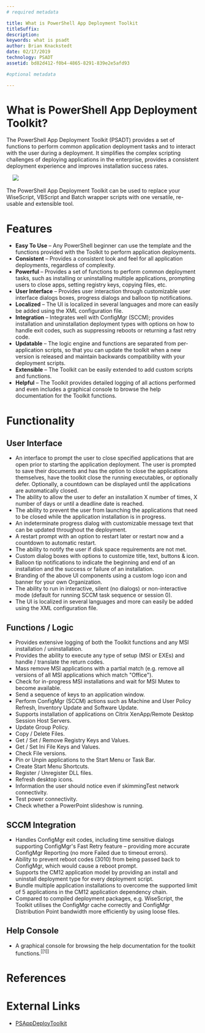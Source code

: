 ```yaml
---
# required metadata

title: What is PowerShell App Deployment Toolkit
titleSuffix: 
description: 
keywords: what is psadt
author: Brian Knackstedt
date: 02/17/2019
technology: PSADT
assetid: bd82d412-f0b4-4865-8291-839e2e5afd93

#optional metadata

---
```

What is PowerShell App Deployment Toolkit?
===

The PowerShell App Deployment Toolkit (PSADT) provides a set of functions to perform common application deployment tasks and to interact with the user during a deployment. It simplifies the complex scripting challenges of deploying applications in the enterprise, provides a consistent deployment experience and improves installation success rates.

&nbsp;&nbsp;&nbsp;&nbsp;![](https://psappdeploytoolkit.com/img/welcomeprompt_withcloseanddefer.png?raw=true)

The PowerShell App Deployment Toolkit can be used to replace your WiseScript, VBScript and Batch wrapper scripts with one versatile, re-usable and extensible tool.

# Features
- **Easy To Use** – Any PowerShell beginner can use the template and the functions provided with the Toolkit to perform application deployments.
- **Consistent** – Provides a consistent look and feel for all application deployments, regardless of complexity.
- **Powerful** – Provides a set of functions to perform common deployment tasks, such as installing or uninstalling multiple applications, prompting users to close apps, setting registry keys, copying files, etc.
- **User Interface** – Provides user interaction through customizable user interface dialogs boxes, progress dialogs and balloon tip notifications.
- **Localized** – The UI is localized in several languages and more can easily be added using the XML configuration file.
- **Integration** – Integrates well with ConfigMgr (SCCM); provides installation and uninstallation deployment types with options on how to handle exit codes, such as suppressing reboots or returning a fast retry code.
- **Updatable** – The logic engine and functions are separated from per-application scripts, so that you can update the toolkit when a new version is released and maintain backwards compatibility with your deployment scripts.
- **Extensible** – The Toolkit can be easily extended to add custom scripts and functions.
- **Helpful** – The Toolkit provides detailed logging of all actions performed and even includes a graphical console to browse the help documentation for the Toolkit functions.

# Functionality
## User Interface
- An interface to prompt the user to close specified applications that are open prior to starting the application deployment. The user is prompted to save their documents and has the option to close the applications themselves, have the toolkit close the running executables, or optionally defer. Optionally, a countdown can be displayed until the applications are automatically closed.
- The ability to allow the user to defer an installation X number of times, X number of days or until a deadline date is reached.
- The ability to prevent the user from launching the applications that need to be closed while the application installation is in progress.
- An indeterminate progress dialog with customizable message text that can be updated throughout the deployment.
- A restart prompt with an option to restart later or restart now and a countdown to automatic restart.
- The ability to notify the user if disk space requirements are not met.
- Custom dialog boxes with options to customize title, text, buttons & icon.
- Balloon tip notifications to indicate the beginning and end of an installation and the success or failure of an installation.
- Branding of the above UI components using a custom logo icon and banner for your own Organization.
- The ability to run in interactive, silent (no dialogs) or non-interactive mode (default for running SCCM task sequence or session 0).
- The UI is localized in several languages and more can easily be added using the XML configuration file.

## Functions / Logic
- Provides extensive logging of both the Toolkit functions and any MSI installation / uninstallation.
- Provides the ability to execute any type of setup (MSI or EXEs) and handle / translate the return codes.
- Mass remove MSI applications with a partial match (e.g. remove all versions of all MSI applications which match "Office").
- Check for in-progress MSI installations and wait for MSI Mutex to become available.
- Send a sequence of keys to an application window.
- Perform ConfigMgr (SCCM) actions such as Machine and User Policy Refresh, Inventory Update and Software Update.
- Supports installation of applications on Citrix XenApp/Remote Desktop Session Host Servers.
- Update Group Policy.
- Copy / Delete Files.
- Get / Set / Remove Registry Keys and Values.
- Get / Set Ini File Keys and Values.
- Check File versions.
- Pin or Unpin applications to the Start Menu or Task Bar.
- Create Start Menu Shortcuts.
- Register / Unregister DLL files.
- Refresh desktop icons.
- Information the user should notice even if skimmingTest network connectivity.
- Test power connectivity.
- Check whether a PowerPoint slideshow is running.

## SCCM Integration
- Handles ConfigMgr exit codes, including time sensitive dialogs supporting ConfigMgr's Fast Retry feature – providing more accurate ConfigMgr Reporting (no more Failed due to timeout errors).
- Ability to prevent reboot codes (3010) from being passed back to ConfigMgr, which would cause a reboot prompt.
- Supports the CM12 application model by providing an install and uninstall deployment type for every deployment script.
- Bundle multiple application installations to overcome the supported limit of 5 applications in the CM12 application dependency chain.
- Compared to compiled deployment packages, e.g. WiseScript, the Toolkit utilises the ConfigMgr cache correctly and ConfigMgr Distribution Point bandwidth more efficiently by using loose files.

## Help Console
- A graphical console for browsing the help documentation for the toolkit functions.<sup>[[1]]</sup>

# References

# External Links
- [PSAppDeployToolkit](https://psappdeploytoolkit.com)

<!--Reference links in article-->

